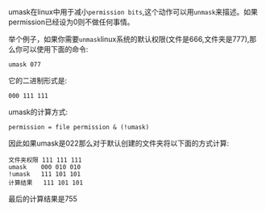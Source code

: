 umask在linux中用于减小`permission bits`,这个动作可以用`unmask`来描述。如果permission已经设为0则不做任何事情。

举个例子，如果你需要`unmask`linux系统的默认权限(文件是666,文件夹是777),那么你可以使用下面的命令:

```
umask 077
```
它的二进制形式是:

```
000 111 111
```

umask的计算方式:  

```
permission = file permission & (!umask)
```

因此如果umask是022那么对于默认创建的文件夹将以下面的方式计算:

```
文件夹权限 111 111 111
umask    000 010 010
!umask   111 101 101
计算结果   111 101 101

```
最后的计算结果是755